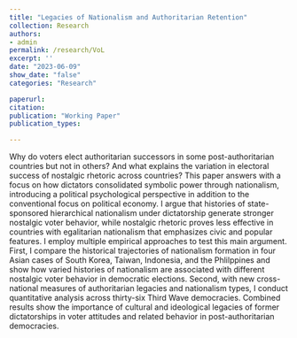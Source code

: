 ```yaml
---
title: "Legacies of Nationalism and Authoritarian Retention"
collection: Research
authors: 
- admin
permalink: /research/VoL
excerpt: ''
date: "2023-06-09"
show_date: "false"
categories: "Research"

paperurl: 
citation:
publication: "Working Paper"
publication_types: 

---
```


Why do voters elect authoritarian successors in some post-authoritarian countries but not in others? And what explains the variation in electoral success of nostalgic rhetoric across countries? This paper answers with a focus on how dictators consolidated symbolic power through nationalism, introducing a political psychological perspective in addition to the conventional focus on political economy. I argue that histories of state-sponsored hierarchical nationalism under dictatorship generate stronger nostalgic voter behavior, while nostalgic rhetoric proves less effective in countries with egalitarian nationalism that emphasizes civic and popular features. I employ multiple empirical approaches to test this main argument. First, I compare the historical trajectories of nationalism formation in four Asian cases of South Korea, Taiwan, Indonesia, and the Phlilppines and show how varied histories of nationalism are associated with different nostalgic voter behavior in democratic elections. Second, with new cross-national measures of authoritarian legacies and nationalism types, I conduct quantitative analysis across thirty-six Third Wave democracies. Combined results show the importance of cultural and ideological legacies of former dictatorships in voter attitudes and related behavior in post-authoritarian democracies.

